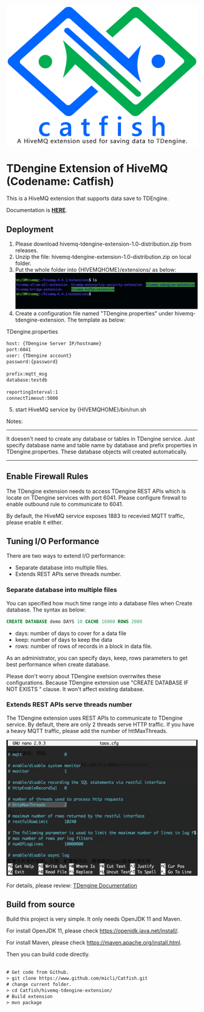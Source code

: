 ![catfish logo](docs/images/catfish-logo.png)

# TDengine Extension of HiveMQ (Codename: Catfish)

This is a HiveMQ extension that supports data save to TDEngine.

Documentation is [**HERE**](docs/index.md).

## Deployment

1. Please download hivemq-tdengine-extension-1.0-distribution.zip from releases.
2. Unzip the file: hivemq-tdengine-extension-1.0-distribution.zip on local folder.
3. Put the whole folder into {HIVEMQHOME}/extensions/ as below:
![extensions folder layout](docs/images/extension-folder.png)
4. Create a configuration file named "TDengine.properties" under hivemq-tdengine-extension. The template as below:

TDengine.properties
```shell
host: {TDengine Server IP/hostname}
port:6041
user: {TDengine account}
password:{password}

prefix:mqtt_msg
database:testdb

reportingInterval:1
connectTimeout:5000
```
5. start HiveMQ service by {HIVEMQHOME}/bin/run.sh

Notes:
****
It doesen't need to create any database or tables in TDengine service. Just specify database name and table name by database and prefix properties in TDengine.properties. These database objects will created automatically.
****

## Enable Firewall Rules

The TDengine extension needs to access TDengine REST APIs which is locate on TDengine services with port 6041. Please configure firewall to enable outbound rule to communicate to 6041.

By default, the HiveMQ service exposes 1883 to recevied MQTT traffic, please enable it either.

## Tuning I/O Performance

There are two ways to extend I/O performance:
+ Separate database into multiple files.
+ Extends REST APIs serve threads number.

### Separate database into multiple files

You can specified how much time range into a database files when Create database. The syntax as below:

```sql
CREATE DATABASE demo DAYS 10 CACHE 16000 ROWS 2000 
```
+ days: number of days to cover for a data file
+ keep: number of days to keep the data
+ rows: number of rows of records in a block in data file.

As an administrator, you can specify days, keep, rows parameters to get best performance when create database.

Please don't worry about TDengine exetsion overrwites these configurations. Because TDengine extension use "CREATE DATABASE IF NOT EXISTS " clause. It won't affect existing database.

### Extends REST APIs serve threads number

The TDengine extension uses REST APIs to communicate to TDengine service. By default, there are only 2 threads serve HTTP traffic. If you have a heavy MQTT traffic, please add the number of httMaxThreads.

![taos.cfg](docs/images/tsos.cfg.png)

For details, please review:
[TDengine Documentation](https://www.taosdata.com/en/documentation/administrator/#Configuration-on-Server)

## Build from source

Build this project is very simple. It only needs OpenJDK 11 and Maven.

For install OpenJDK 11, please check https://openjdk.java.net/install/.

For install Maven, please check https://maven.apache.org/install.html.

Then you can build code directly.

```shell

# Get code from Github.
> git clone https://www.github.com/micli/Catfish.git
# change current folder.
> cd Catfish/hivemq-tdengine-extension/
# Build extension
> mvn package

```
